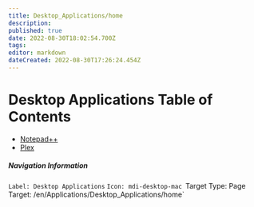 ```yaml
---
title: Desktop_Applications/home
description: 
published: true
date: 2022-08-30T18:02:54.700Z
tags: 
editor: markdown
dateCreated: 2022-08-30T17:26:24.454Z
---
```


# Desktop Applications Table of Contents

- [Notepad++](https://wiki.commsnet.org/en/Desktop_Applications/notepadplusplus)
- [Plex]()



##### Navigation Information
`Label: Desktop Applications`
`Icon: mdi-desktop-mac
`Target Type: Page`
`Target: /en/Applications/Desktop_Applications/home`